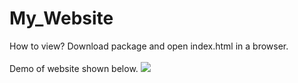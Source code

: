 # My_Website
 How to view? Download package and open index.html in a browser.
 <br> <br> 
 Demo of website shown below.
<img src="images/demo.png">